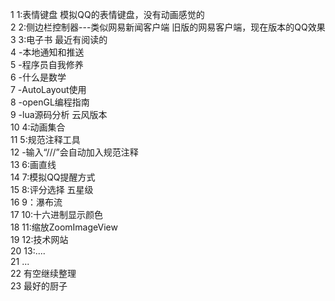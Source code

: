  1 1:表情键盘 模拟QQ的表情键盘，没有动画感觉的</br>
 2 2:侧边栏控制器---类似网易新闻客户端 旧版的网易客户端，现在版本的QQ效果</br>
 3 3:电子书 最近有阅读的</br>
 4     -本地通知和推送</br>
 5     -程序员自我修养</br>
 6     -什么是数学</br>
 7     -AutoLayout使用</br>
 8     -openGL编程指南</br>
 9     -lua源码分析 云风版本</br>
10 4:动画集合</br>
11 5:规范注释工具</br>
12     -输入“///”会自动加入规范注释</br>
13 6:画直线</br>
14 7:模拟QQ提醒方式</br>
15 8:评分选择  五星级</br>
16 9：瀑布流</br>
17 10:十六进制显示颜色</br>
18 11:缩放ZoomImageView</br>
19 12:技术网站</br>
20 13:....</br>
21 ...</br>
22 有空继续整理</br>
23     最好的厨子</br>